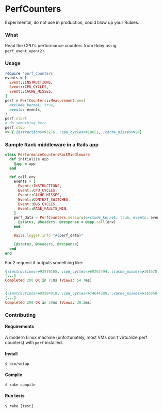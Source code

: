 # PerfCounters

Experimental, do not use in production, could blow up your Rubies.

### What
Read the CPU's performance counters from Ruby using `perf_event_open(2)`.

### Usage
```ruby
require 'perf_counters'
events = [
  Event::INSTRUCTIONS,
  Event::CPU_CYCLES,
  Event::CACHE_MISSES,
]
perf = PerfCounters::Measurement.new(
  exclude_kernel: true,
  events: events,
)
perf.start
# do something here
perf.stop
=> {:instructions=>3276, :cpu_cycles=>18651, :cache_misses=>24}
```

### Sample Rack middleware in a Rails app
```ruby
class PerformanceCountersRackMiddleware
  def initialize app
    @app = app
  end

  def call env
    events = [
      Event::INSTRUCTIONS,
      Event::CPU_CYCLES,
      Event::CACHE_MISSES,
      Event::CONTEXT_SWITCHES,
      Event::BUS_CYCLES,
      Event::PAGE_FAULTS_MIN,
    ]
    perf_data = PerfCounters.measure(exclude_kernel: true, events: events) do
      @status, @headers, @response = @app.call(env)
    end

    Rails.logger.info "#{perf_data}"

    [@status, @headers, @response]
  end
end
```

For 2 request it outputs something like:
```ruby
{:instructions=>93930165, :cpu_cycles=>69263494, :cache_misses=>101678, :context_switches=>0, :bus_cycles=>2663999, :page_faults_min=>216}
[...]
Completed 200 OK in 71ms (Views: 54.7ms)


{:instructions=>93984918, :cpu_cycles=>74644389, :cache_misses=>116050, :context_switches=>0, :bus_cycles=>2870920, :page_faults_min=>246}
[...]
Completed 200 OK in 50ms (Views: 38.2ms)
```
### Contributing

#### Requirements
A modern Linux machine (unfortunately, most VMs don't virtualize perf counters)
with `perf` installed.

#### Install
```shell
$ bin/setup
```

#### Compile
```shell
$ rake compile
```

#### Run tests
```shell
$ rake [test]
```

